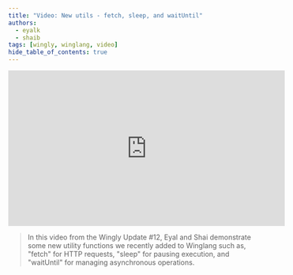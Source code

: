 ```yaml
---
title: "Video: New utils - fetch, sleep, and waitUntil"
authors: 
  - eyalk
  - shaib
tags: [wingly, winglang, video]
hide_table_of_contents: true
---
```



<iframe width="560" height="315" src="https://www.youtube.com/embed/_jh2odxV6EA" title="YouTube video player" frameborder="0" allow="accelerometer; autoplay; clipboard-write; encrypted-media; gyroscope; picture-in-picture; web-share; fullscreen" allowfullscreen></iframe>

> In this video from the Wingly Update #12, Eyal and Shai demonstrate some new utility functions we recently added to Winglang such as, "fetch" for HTTP requests, "sleep" for pausing execution, and "waitUntil" for managing asynchronous operations.

<!--truncate-->

